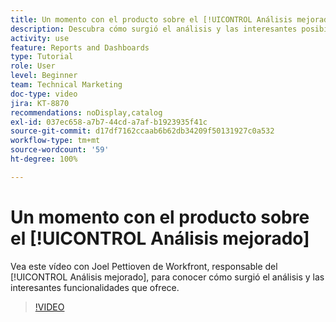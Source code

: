 ```yaml
---
title: Un momento con el producto sobre el [!UICONTROL Análisis mejorado]
description: Descubra cómo surgió el análisis y las interesantes posibilidades que ofrece de la mano de Joel Pettioven, responsable del [!UICONTROL Análisis mejorado].
activity: use
feature: Reports and Dashboards
type: Tutorial
role: User
level: Beginner
team: Technical Marketing
doc-type: video
jira: KT-8870
recommendations: noDisplay,catalog
exl-id: 037ec658-a7b7-44cd-a7af-b1923935f41c
source-git-commit: d17df7162ccaab6b62db34209f50131927c0a532
workflow-type: tm+mt
source-wordcount: '59'
ht-degree: 100%

---
```


# Un momento con el producto sobre el [!UICONTROL Análisis mejorado]

Vea este vídeo con Joel Pettioven de Workfront, responsable del [!UICONTROL Análisis mejorado], para conocer cómo surgió el análisis y las interesantes funcionalidades que ofrece.

>[!VIDEO](https://video.tv.adobe.com/v/3422285/?quality=12&learn=on&enablevpops&captions=spa)
